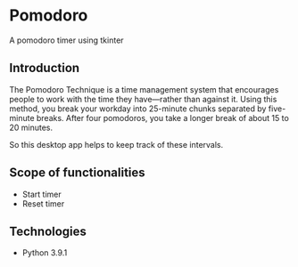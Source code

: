 # Pomodoro
A pomodoro timer using tkinter

## Introduction
The Pomodoro Technique is a time management system that encourages people to work with the time they have—rather than against it. 
Using this method, you break your workday into 25-minute chunks separated by five-minute breaks. 
After four pomodoros, you take a longer break of about 15 to 20 minutes. 

So this desktop app helps to keep track of these intervals.


## Scope of functionalities 
- Start timer
- Reset timer

## Technologies
- Python 3.9.1
